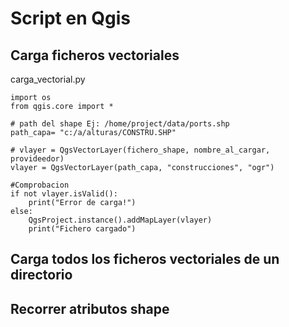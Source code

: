 # Script en Qgis

## Carga ficheros vectoriales

carga_vectorial.py
```
import os 
from qgis.core import *

# path del shape Ej: /home/project/data/ports.shp
path_capa= "c:/a/alturas/CONSTRU.SHP"

# vlayer = QgsVectorLayer(fichero_shape, nombre_al_cargar, provideedor)
vlayer = QgsVectorLayer(path_capa, "construcciones", "ogr")

#Comprobacion
if not vlayer.isValid():
    print("Error de carga!")
else:
    QgsProject.instance().addMapLayer(vlayer)
    print("Fichero cargado")
````

## Carga todos los ficheros vectoriales de un directorio

## Recorrer atributos shape
